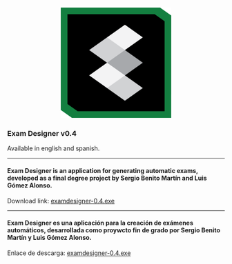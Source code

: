 <p align="center">
  <img src="src/main/resources/images/exam_designer_256.png?raw=true" alt="Exam Desginer Logo"/>
</p>

### Exam Designer v0.4
Available in english and spanish.

<hr>

#### Exam Designer is an application for generating automatic exams, developed as a final degree project by Sergio Benito Martín and Luis Gómez Alonso.

<p>Download link: <a href="">examdesigner-0.4.exe</a></p>

<hr>

#### Exam Designer es una aplicación para la creación de exámenes automáticos, desarrollada como proywcto fin de grado por Sergio Benito Martín y Luis Gómez Alonso.

<p>Enlace de descarga: <a href="">examdesigner-0.4.exe</a></p>






